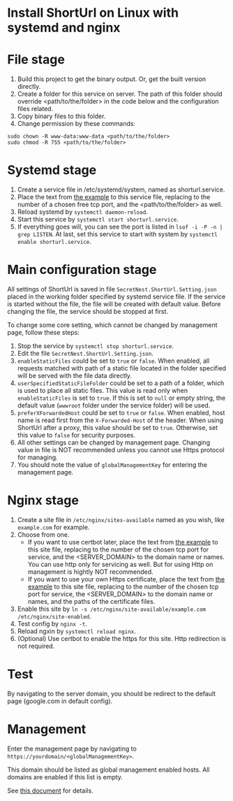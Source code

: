 # Install ShortUrl on Linux with systemd and nginx

# File stage
1. Build this project to get the binary output. Or, get the built version directly.
2. Create a folder for this service on server. The path of this folder should override <path/to/the/folder> in the code below and the configuration files related.
3. Copy binary files to this folder.
4. Change permission by these commands:
```
sudo chown -R www-data:www-data <path/to/the/folder>
sudo chmod -R 755 <path/to/the/folder>
```

# Systemd stage
1. Create a service file in /etc/systemd/system, named as shorturl.service.
2. Place the text from [the example](shorturl.service) to this service file, replacing <port> to the number of a chosen free tcp port, and the <path/to/the/folder> as well.
3. Reload systemd by ```systemctl daemon-reload```.
4. Start this service by ```systemctl start shorturl.service```.
5. If everything goes will, you can see the port is listed in ```lsof -i -P -n | grep LISTEN```. At last, set this service to start with system by ```systemctl enable shorturl.service```.

# Main configuration stage
All settings of ShortUrl is saved in file ```SecretNest.ShortUrl.Setting.json``` placed in the working folder specified by systemd service file. If the service is started without the file, the file will be created with default value. Before changing the file, the service should be stopped at first.

To change some core setting, which cannot be changed by management page, follow these steps:

1. Stop the service by ```systemctl stop shorturl.service```.
2. Edit the file ```SecretNest.ShortUrl.Setting.json```.
3. ```enableStaticFiles``` could be set to ```true``` or ```false```. When enabled, all requests matched with path of a static file located in the folder specified will be served with the file data directly.
4. ```userSpecifiedStaticFileFolder``` could be set to a path of a folder, which is used to place all static files. This value is read only when ```enableStaticFiles``` is set to ```true```. If this is set to ```null``` or empty string, the default value (```wwwroot``` folder under the service folder) will be used.
5. ```preferXForwardedHost``` could be set to ```true``` or ```false```. When enabled, host name is read first from the ```X-Forwarded-Host``` of the header. When using ShortUrl after a proxy, this value should be set to ```true```. Otherwise, set this value to ```false``` for security purposes.
6. All other settings can be changed by management page. Changing value in file is NOT recommended unless you cannot use Https protocol for managing.
7. You should note the value of ```globalManagementKey``` for entering the management page.

# Nginx stage
1. Create a site file in ```/etc/nginx/sites-available``` named as you wish, like ```example.com``` for example.
2. Choose from one.
   - If you want to use certbot later, place the text from [the example](nginx.http) to this site file, replacing <port> to the number of the chosen tcp port for service, and the <SERVER_DOMAIN> to the domain name or names. You can use http only for servicing as well. But for using Http on management is hightly NOT recommended.
   - If you want to use your own Https certificate, place the text from [the example](nginx.https) to this site file, replacing <port> to the number of the chosen tcp port for service, the <SERVER_DOMAIN> to the domain name or names, and the paths of the certificate files.
3. Enable this site by ```ln -s /etc/nginx/site-available/example.com /etc/nginx/site-enabled```.
4. Test config by ```nginx -t```.
5. Reload ngxin by ```systemctl reload nginx```.
6. (Optional) Use certbot to enable the https for this site. Http redirection is not required.

# Test
By navigating to the server domain, you should be redirect to the default page (google.com in default config).

# Management
Enter the management page by navigating to ```https://yourdomain/<globalManagementKey>```.

This domain should be listed as global management enabled hosts. All domains are enabled if this list is empty.

See [this document](../../management) for details.
